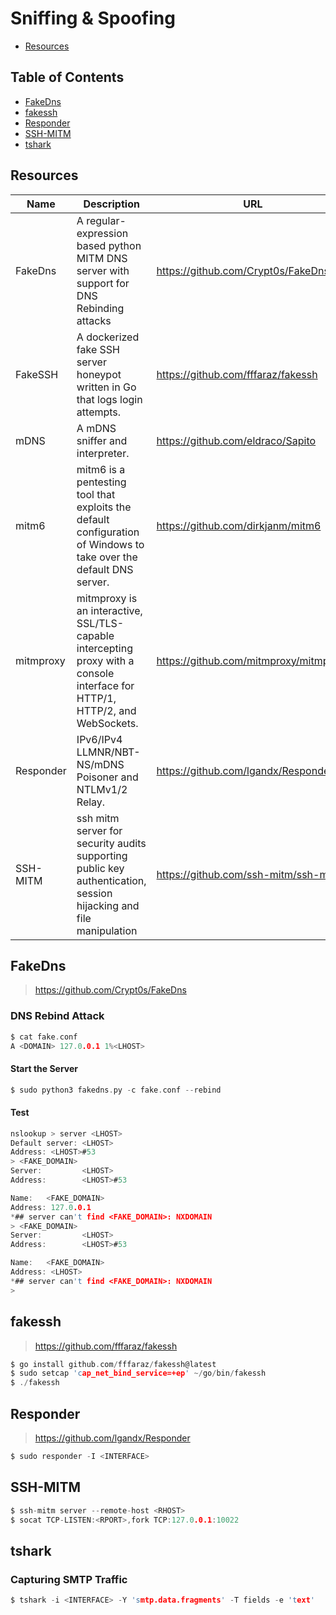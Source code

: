 # Sniffing & Spoofing

- [Resources](#resources)

## Table of Contents

- [FakeDns](#fakedns)
- [fakessh](#fakessh)
- [Responder](#responder)
- [SSH-MITM](#ssh-mitm)
- [tshark](#tshark)

## Resources

| Name | Description | URL |
| --- | --- | --- |
| FakeDns | A regular-expression based python MITM DNS server with support for DNS Rebinding attacks | https://github.com/Crypt0s/FakeDns |
| FakeSSH | A dockerized fake SSH server honeypot written in Go that logs login attempts. | https://github.com/fffaraz/fakessh |
| mDNS | A mDNS sniffer and interpreter. | https://github.com/eldraco/Sapito |
| mitm6 | mitm6 is a pentesting tool that exploits the default configuration of Windows to take over the default DNS server. | https://github.com/dirkjanm/mitm6 |
| mitmproxy | mitmproxy is an interactive, SSL/TLS-capable intercepting proxy with a console interface for HTTP/1, HTTP/2, and WebSockets. | https://github.com/mitmproxy/mitmproxy |
| Responder | IPv6/IPv4 LLMNR/NBT-NS/mDNS Poisoner and NTLMv1/2 Relay. | https://github.com/lgandx/Responder |
| SSH-MITM | ssh mitm server for security audits supporting public key authentication, session hijacking and file manipulation | https://github.com/ssh-mitm/ssh-mitm |

## FakeDns

> https://github.com/Crypt0s/FakeDns

### DNS Rebind Attack

```c
$ cat fake.conf
A <DOMAIN> 127.0.0.1 1%<LHOST>
```

#### Start the Server

```c
$ sudo python3 fakedns.py -c fake.conf --rebind
```

#### Test

```c
nslookup > server <LHOST>
Default server: <LHOST>
Address: <LHOST>#53
> <FAKE_DOMAIN>
Server:         <LHOST>
Address:        <LHOST>#53

Name:   <FAKE_DOMAIN>
Address: 127.0.0.1
*## server can't find <FAKE_DOMAIN>: NXDOMAIN
> <FAKE_DOMAIN>
Server:         <LHOST>
Address:        <LHOST>#53

Name:   <FAKE_DOMAIN>
Address: <LHOST>
*## server can't find <FAKE_DOMAIN>: NXDOMAIN
>
```

## fakessh

> https://github.com/fffaraz/fakessh

```c
$ go install github.com/fffaraz/fakessh@latest
$ sudo setcap 'cap_net_bind_service=+ep' ~/go/bin/fakessh
$ ./fakessh 
```

## Responder

> https://github.com/lgandx/Responder

```c
$ sudo responder -I <INTERFACE>
```

## SSH-MITM

```c
$ ssh-mitm server --remote-host <RHOST>
$ socat TCP-LISTEN:<RPORT>,fork TCP:127.0.0.1:10022
```

## tshark

### Capturing SMTP Traffic

```c
$ tshark -i <INTERFACE> -Y 'smtp.data.fragments' -T fields -e 'text'
```
